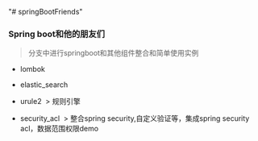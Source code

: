 "# springBootFriends" 
### Spring boot和他的朋友们

> 分支中进行springboot和其他组件整合和简单使用实例

* lombok

* elastic_search

* urule2
  > 规则引擎
* security_acl 
  > 整合spring security,自定义验证等，集成spring security acl，数据范围权限demo

